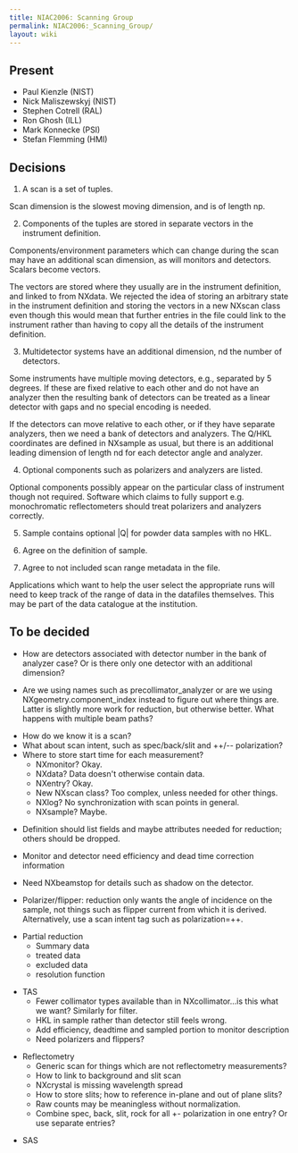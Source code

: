 ```yaml
---
title: NIAC2006: Scanning Group
permalink: NIAC2006:_Scanning_Group/
layout: wiki
---
```


Present
-------

-   Paul Kienzle (NIST)
-   Nick Maliszewskyj (NIST)
-   Stephen Cotrell (RAL)
-   Ron Ghosh (ILL)
-   Mark Konnecke (PSI)
-   Stefan Flemming (HMI)

Decisions
---------

1. A scan is a set of tuples.

Scan dimension is the slowest moving dimension, and is of length np.

2. Components of the tuples are stored in separate vectors in the
instrument definition.

Components/environment parameters which can change during the scan may
have an additional scan dimension, as will monitors and detectors.
Scalars become vectors.

The vectors are stored where they usually are in the instrument
definition, and linked to from NXdata. We rejected the idea of storing
an arbitrary state in the instrument definition and storing the vectors
in a new NXscan class even though this would mean that further entries
in the file could link to the instrument rather than having to copy all
the details of the instrument definition.

3. Multidetector systems have an additional dimension, nd the number of
detectors.

Some instruments have multiple moving detectors, e.g., separated by 5
degrees. If these are fixed relative to each other and do not have an
analyzer then the resulting bank of detectors can be treated as a linear
detector with gaps and no special encoding is needed.

If the detectors can move relative to each other, or if they have
separate analyzers, then we need a bank of detectors and analyzers. The
Q/HKL coordinates are defined in NXsample as usual, but there is an
additional leading dimension of length nd for each detector angle and
analyzer.

4. Optional components such as polarizers and analyzers are listed.

Optional components possibly appear on the particular class of
instrument though not required. Software which claims to fully support
e.g. monochromatic reflectometers should treat polarizers and analyzers
correctly.

5. Sample contains optional |Q| for powder data samples with no HKL.

6. Agree on the definition of sample.

7. Agree to not included scan range metadata in the file.

Applications which want to help the user select the appropriate runs
will need to keep track of the range of data in the datafiles
themselves. This may be part of the data catalogue at the institution.

To be decided
-------------

-   How are detectors associated with detector number in the bank of
    analyzer case? Or is there only one detector with an additional
    dimension?

<!-- -->

-   Are we using names such as precollimator\_analyzer or are we using
    NXgeometry.component\_index instead to figure out where things are.
    Latter is slightly more work for reduction, but otherwise better.
    What happens with multiple beam paths?

<!-- -->

-   How do we know it is a scan?
-   What about scan intent, such as spec/back/slit and ++/--
    polarization?
-   Where to store start time for each measurement?
    -   NXmonitor? Okay.
    -   NXdata? Data doesn't otherwise contain data.
    -   NXentry? Okay.
    -   New NXscan class? Too complex, unless needed for other things.
    -   NXlog? No synchronization with scan points in general.
    -   NXsample? Maybe.

<!-- -->

-   Definition should list fields and maybe attributes needed for
    reduction; others should be dropped.

<!-- -->

-   Monitor and detector need efficiency and dead time correction
    information

<!-- -->

-   Need NXbeamstop for details such as shadow on the detector.

<!-- -->

-   Polarizer/flipper: reduction only wants the angle of incidence on
    the sample, not things such as flipper current from which it is
    derived. Alternatively, use a scan intent tag such as
    polarization=++.

<!-- -->

-   Partial reduction
    -   Summary data
    -   treated data
    -   excluded data
    -   resolution function

<!-- -->

-   TAS
    -   Fewer collimator types available than in NXcollimator...is this
        what we want? Similarly for filter.
    -   HKL in sample rather than detector still feels wrong.
    -   Add efficiency, deadtime and sampled portion to monitor
        description
    -   Need polarizers and flippers?

<!-- -->

-   Reflectometry
    -   Generic scan for things which are not reflectometry
        measurements?
    -   How to link to background and slit scan
    -   NXcrystal is missing wavelength spread
    -   How to store slits; how to reference in-plane and out of plane
        slits?
    -   Raw counts may be meaningless without normalization.
    -   Combine spec, back, slit, rock for all +- polarization in one
        entry? Or use separate entries?

<!-- -->

-   SAS

